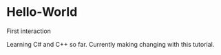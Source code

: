 # Hello-World
First interaction

Learning C# and C++ so far. Currently making changing with this tutorial.
